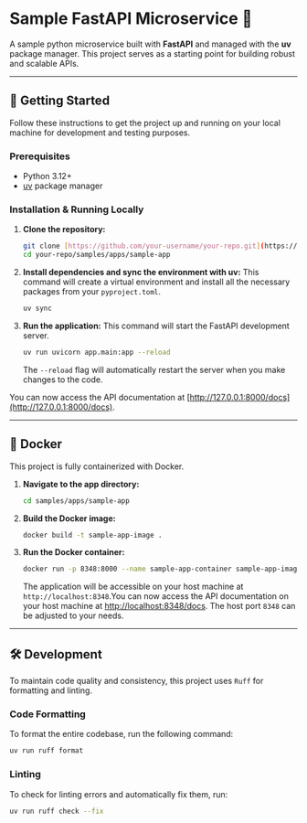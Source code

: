 # Sample FastAPI Microservice 🚀

A sample python microservice built with **FastAPI** and managed with the **uv** package manager. This project serves as a starting point for building robust and scalable APIs.


---

## 🚀 Getting Started

Follow these instructions to get the project up and running on your local machine for development and testing purposes.

### Prerequisites

* Python 3.12+
* [uv](https://github.com/astral-sh/uv) package manager

### Installation & Running Locally

1.  **Clone the repository:**
    ```bash
    git clone [https://github.com/your-username/your-repo.git](https://github.com/your-username/your-repo.git)
    cd your-repo/samples/apps/sample-app
    ```

2.  **Install dependencies and sync the environment with uv:**
    This command will create a virtual environment and install all the necessary packages from your `pyproject.toml`.
    ```bash
    uv sync
    ```

3.  **Run the application:**
    This command will start the FastAPI development server.
    ```bash
    uv run uvicorn app.main:app --reload
    ```
    The `--reload` flag will automatically restart the server when you make changes to the code.

You can now access the API documentation at [http://127.0.0.1:8000/docs](http://127.0.0.1:8000/docs).

---

## 🐳 Docker

This project is fully containerized with Docker.

1.  **Navigate to the app directory:**
    ```bash
    cd samples/apps/sample-app
    ```

2.  **Build the Docker image:**
    ```bash
    docker build -t sample-app-image .
    ```

3.  **Run the Docker container:**
    ```bash
    docker run -p 8348:8000 --name sample-app-container sample-app-image
    ```
    The application will be accessible on your host machine at `http://localhost:8348`.You can now access the API documentation on your host machine at [http://localhost:8348/docs](http://localhost:8348/docs). The host port `8348` can be adjusted to your needs.

---

## 🛠️ Development

To maintain code quality and consistency, this project uses `Ruff` for formatting and linting.

### Code Formatting

To format the entire codebase, run the following command:
```bash
uv run ruff format
```

### Linting

To check for linting errors and automatically fix them, run:
```bash
uv run ruff check --fix
```



